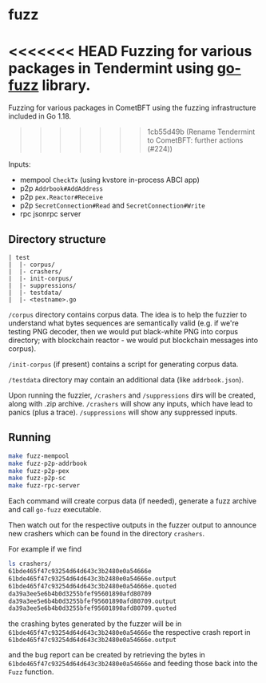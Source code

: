 # fuzz

<<<<<<< HEAD
Fuzzing for various packages in Tendermint using [go-fuzz](https://github.com/dvyukov/go-fuzz) library.
=======
Fuzzing for various packages in CometBFT using the fuzzing infrastructure included in
Go 1.18.
>>>>>>> 1cb55d49b (Rename Tendermint to CometBFT: further actions (#224))

Inputs:

- mempool `CheckTx` (using kvstore in-process ABCI app)
- p2p `Addrbook#AddAddress`
- p2p `pex.Reactor#Receive`
- p2p `SecretConnection#Read` and `SecretConnection#Write`
- rpc jsonrpc server

## Directory structure

```
| test
|  |- corpus/
|  |- crashers/
|  |- init-corpus/
|  |- suppressions/
|  |- testdata/
|  |- <testname>.go
```

`/corpus` directory contains corpus data. The idea is to help the fuzzier to
understand what bytes sequences are semantically valid (e.g. if we're testing
PNG decoder, then we would put black-white PNG into corpus directory; with
blockchain reactor - we would put blockchain messages into corpus).

`/init-corpus` (if present) contains a script for generating corpus data.

`/testdata` directory may contain an additional data (like `addrbook.json`).

Upon running the fuzzier, `/crashers` and `/suppressions` dirs will be created,
along with <testname>.zip archive. `/crashers` will show any inputs, which have
lead to panics (plus a trace). `/suppressions` will show any suppressed inputs.

## Running

```sh
make fuzz-mempool
make fuzz-p2p-addrbook
make fuzz-p2p-pex
make fuzz-p2p-sc
make fuzz-rpc-server
```

Each command will create corpus data (if needed), generate a fuzz archive and
call `go-fuzz` executable.

Then watch out for the respective outputs in the fuzzer output to announce new
crashers which can be found in the directory `crashers`.

For example if we find

```sh
ls crashers/
61bde465f47c93254d64d643c3b2480e0a54666e
61bde465f47c93254d64d643c3b2480e0a54666e.output
61bde465f47c93254d64d643c3b2480e0a54666e.quoted
da39a3ee5e6b4b0d3255bfef95601890afd80709
da39a3ee5e6b4b0d3255bfef95601890afd80709.output
da39a3ee5e6b4b0d3255bfef95601890afd80709.quoted
```

the crashing bytes generated by the fuzzer will be in
`61bde465f47c93254d64d643c3b2480e0a54666e` the respective crash report in
`61bde465f47c93254d64d643c3b2480e0a54666e.output`

and the bug report can be created by retrieving the bytes in
`61bde465f47c93254d64d643c3b2480e0a54666e` and feeding those back into the
`Fuzz` function.
